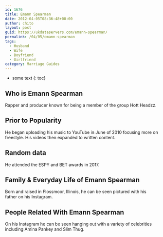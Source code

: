 ```yaml
---
id: 1676
title: Emann Spearman
date: 2012-04-05T08:36:48+00:00
author: chito
layout: post
guid: https://ukdataservers.com/emann-spearman/
permalink: /04/05/emann-spearman
tags:
  - Husband
  - Wife
  - Boyfriend
  - Girlfriend
category: Marriage Guides
---
```


* some text
{: toc}


## Who is  Emann Spearman
                  
                  
                  
Rapper and producer known for being a member of the group Hott Headzz. 
                  
                
                
                
## Prior to Popularity 
                  
                  
                  
He began uploading his music to YouTube in June of 2010 focusing more on freestyle. His videos then expanded to written content. 
                  
                
                
                
## Random data 
                  
                  
                  
He attended the ESPY and BET awards in 2017. 
                  
                
                
                
## Family & Everyday Life of Emann Spearman
                  
                  
                  
Born and raised in Flossmoor, Illinois, he can be seen pictured with his father on his Instagram. 
                  
                
                
                
## People Related With  Emann Spearman
                  
                  
                  
On his Instagram he can be seen hanging out with a variety of celebrities including Amina Pankey and Slim Thug. 
                  
                
              
            
          
          
          
    
    
  

